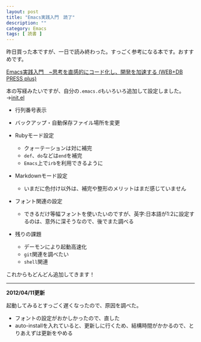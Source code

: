 ```yaml
---
layout: post
title: "Emacs実践入門　読了"
description: ""
category: Emacs
tags: [ 読書 ]
---
```

昨日買った本ですが、一日で読み終わった。すっごく参考になる本です。おすすめです。

[Emacs実践入門　~思考を直感的にコード化し、開発を加速する (WEB+DB PRESS plus)](http://www.amazon.co.jp/exec/obidos/ASIN/4774150029/hatena-hamazou-22/)

本の写経みたいですが、自分の`.emacs.d`もいろいろ追加して設定しました。→[init.el](https://github.com/blueplanet/dotfiles/blob/master/.emacs.d/init.el)

* 行列番号表示
* バックアップ・自動保存ファイル場所を変更
* Rubyモード設定
    * クォーテーションは対に補完
    * `def`、`do`などは`end`を補完
    * `Emacs`上で`irb`を利用できるように
* Markdownモード設定
    * いまだに色付け以外は、補完や整形のメリットはまだ感じていません
* フォント関連の設定
    * できるだけ等幅フォントを使いたいのですが、英字:日本語が1:2に設定するのは、意外に深そうなので、後でまた調べる

* 残りの課題
    * デーモンにより起動高速化
    * `git`関連を調べたい
    * `shell`関連

これからもどんどん追加してきます！

---
**2012/04/11更新**

起動してみるとすっごく遅くなったので、原因を調べた。

* フォントの設定がおかしかったので、直した
* auto-installを入れていると、更新しに行くため、結構時間がかかるので、とりあえずは更新をやめる
